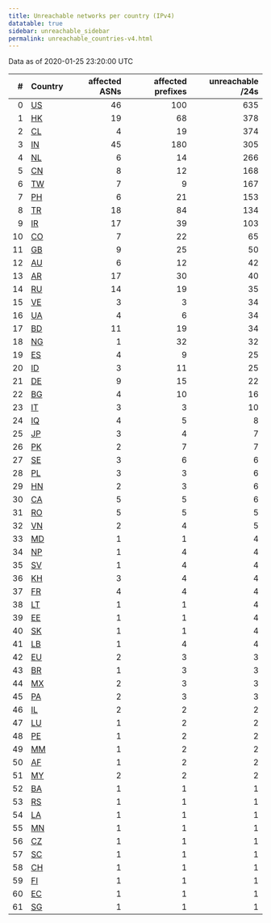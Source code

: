 ```yaml
---
title: Unreachable networks per country (IPv4)
datatable: true
sidebar: unreachable_sidebar
permalink: unreachable_countries-v4.html
---
```


Data as of 2020-01-25 23:20:00 UTC

<div class="datatable-begin"></div>

|   # | Country                      |   affected ASNs |   affected prefixes |   unreachable /24s |
|----:|:-----------------------------|----------------:|--------------------:|-------------------:|
|   0 | [US](unreachable_us-v4.html) |              46 |                 100 |                635 |
|   1 | [HK](unreachable_hk-v4.html) |              19 |                  68 |                378 |
|   2 | [CL](unreachable_cl-v4.html) |               4 |                  19 |                374 |
|   3 | [IN](unreachable_in-v4.html) |              45 |                 180 |                305 |
|   4 | [NL](unreachable_nl-v4.html) |               6 |                  14 |                266 |
|   5 | [CN](unreachable_cn-v4.html) |               8 |                  12 |                168 |
|   6 | [TW](unreachable_tw-v4.html) |               7 |                   9 |                167 |
|   7 | [PH](unreachable_ph-v4.html) |               6 |                  21 |                153 |
|   8 | [TR](unreachable_tr-v4.html) |              18 |                  84 |                134 |
|   9 | [IR](unreachable_ir-v4.html) |              17 |                  39 |                103 |
|  10 | [CO](unreachable_co-v4.html) |               7 |                  22 |                 65 |
|  11 | [GB](unreachable_gb-v4.html) |               9 |                  25 |                 50 |
|  12 | [AU](unreachable_au-v4.html) |               6 |                  12 |                 42 |
|  13 | [AR](unreachable_ar-v4.html) |              17 |                  30 |                 40 |
|  14 | [RU](unreachable_ru-v4.html) |              14 |                  19 |                 35 |
|  15 | [VE](unreachable_ve-v4.html) |               3 |                   3 |                 34 |
|  16 | [UA](unreachable_ua-v4.html) |               4 |                   6 |                 34 |
|  17 | [BD](unreachable_bd-v4.html) |              11 |                  19 |                 34 |
|  18 | [NG](unreachable_ng-v4.html) |               1 |                  32 |                 32 |
|  19 | [ES](unreachable_es-v4.html) |               4 |                   9 |                 25 |
|  20 | [ID](unreachable_id-v4.html) |               3 |                  11 |                 25 |
|  21 | [DE](unreachable_de-v4.html) |               9 |                  15 |                 22 |
|  22 | [BG](unreachable_bg-v4.html) |               4 |                  10 |                 16 |
|  23 | [IT](unreachable_it-v4.html) |               3 |                   3 |                 10 |
|  24 | [IQ](unreachable_iq-v4.html) |               4 |                   5 |                  8 |
|  25 | [JP](unreachable_jp-v4.html) |               3 |                   4 |                  7 |
|  26 | [PK](unreachable_pk-v4.html) |               2 |                   7 |                  7 |
|  27 | [SE](unreachable_se-v4.html) |               3 |                   6 |                  6 |
|  28 | [PL](unreachable_pl-v4.html) |               3 |                   3 |                  6 |
|  29 | [HN](unreachable_hn-v4.html) |               2 |                   3 |                  6 |
|  30 | [CA](unreachable_ca-v4.html) |               5 |                   5 |                  6 |
|  31 | [RO](unreachable_ro-v4.html) |               5 |                   5 |                  5 |
|  32 | [VN](unreachable_vn-v4.html) |               2 |                   4 |                  5 |
|  33 | [MD](unreachable_md-v4.html) |               1 |                   1 |                  4 |
|  34 | [NP](unreachable_np-v4.html) |               1 |                   4 |                  4 |
|  35 | [SV](unreachable_sv-v4.html) |               1 |                   4 |                  4 |
|  36 | [KH](unreachable_kh-v4.html) |               3 |                   4 |                  4 |
|  37 | [FR](unreachable_fr-v4.html) |               4 |                   4 |                  4 |
|  38 | [LT](unreachable_lt-v4.html) |               1 |                   1 |                  4 |
|  39 | [EE](unreachable_ee-v4.html) |               1 |                   1 |                  4 |
|  40 | [SK](unreachable_sk-v4.html) |               1 |                   1 |                  4 |
|  41 | [LB](unreachable_lb-v4.html) |               1 |                   4 |                  4 |
|  42 | [EU](unreachable_eu-v4.html) |               2 |                   3 |                  3 |
|  43 | [BR](unreachable_br-v4.html) |               1 |                   3 |                  3 |
|  44 | [MX](unreachable_mx-v4.html) |               2 |                   3 |                  3 |
|  45 | [PA](unreachable_pa-v4.html) |               2 |                   3 |                  3 |
|  46 | [IL](unreachable_il-v4.html) |               2 |                   2 |                  2 |
|  47 | [LU](unreachable_lu-v4.html) |               1 |                   2 |                  2 |
|  48 | [PE](unreachable_pe-v4.html) |               1 |                   2 |                  2 |
|  49 | [MM](unreachable_mm-v4.html) |               1 |                   2 |                  2 |
|  50 | [AF](unreachable_af-v4.html) |               1 |                   2 |                  2 |
|  51 | [MY](unreachable_my-v4.html) |               2 |                   2 |                  2 |
|  52 | [BA](unreachable_ba-v4.html) |               1 |                   1 |                  1 |
|  53 | [RS](unreachable_rs-v4.html) |               1 |                   1 |                  1 |
|  54 | [LA](unreachable_la-v4.html) |               1 |                   1 |                  1 |
|  55 | [MN](unreachable_mn-v4.html) |               1 |                   1 |                  1 |
|  56 | [CZ](unreachable_cz-v4.html) |               1 |                   1 |                  1 |
|  57 | [SC](unreachable_sc-v4.html) |               1 |                   1 |                  1 |
|  58 | [CH](unreachable_ch-v4.html) |               1 |                   1 |                  1 |
|  59 | [FI](unreachable_fi-v4.html) |               1 |                   1 |                  1 |
|  60 | [EC](unreachable_ec-v4.html) |               1 |                   1 |                  1 |
|  61 | [SG](unreachable_sg-v4.html) |               1 |                   1 |                  1 |

<div class="datatable-end"></div>